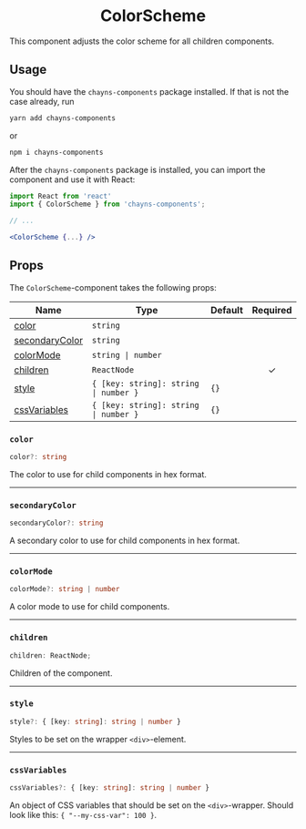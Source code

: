 <div align="center"><h1>ColorScheme</h1></div>

This component adjusts the color scheme for all children components.

## Usage

You should have the `chayns-components` package installed. If that is not the
case already, run

```bash
yarn add chayns-components
```

or

```bash
npm i chayns-components
```

After the `chayns-components` package is installed, you can import the component
and use it with React:

```jsx
import React from 'react'
import { ColorScheme } from 'chayns-components';

// ...

<ColorScheme {...} />
```

## Props

The `ColorScheme`-component takes the following props:

| Name                              | Type                                  | Default | Required |
| --------------------------------- | ------------------------------------- | ------- | :------: |
| [color](#color)                   | `string`                              |         |          |
| [secondaryColor](#secondarycolor) | `string`                              |         |          |
| [colorMode](#colormode)           | `string \| number`                    |         |          |
| [children](#children)             | `ReactNode`                           |         |    ✓     |
| [style](#style)                   | `{ [key: string]: string \| number }` | `{}`    |          |
| [cssVariables](#cssvariables)     | `{ [key: string]: string \| number }` | `{}`    |          |

### `color`

```ts
color?: string
```

The color to use for child components in hex format.

---

### `secondaryColor`

```ts
secondaryColor?: string
```

A secondary color to use for child components in hex format.

---

### `colorMode`

```ts
colorMode?: string | number
```

A color mode to use for child components.

---

### `children`

```ts
children: ReactNode;
```

Children of the component.

---

### `style`

```ts
style?: { [key: string]: string | number }
```

Styles to be set on the wrapper `<div>`-element.

---

### `cssVariables`

```ts
cssVariables?: { [key: string]: string | number }
```

An object of CSS variables that should be set on the `<div>`-wrapper. Should
look like this: `{ "--my-css-var": 100 }`.
